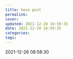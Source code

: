 ```yaml
---
title: hexo post
permalink: 
cover: 
updated: 2021-12-28 16:59:35
date: 2021-12-28 16:59:35
categories: 
tags: 
---
```

2021-12-28 08:58:30